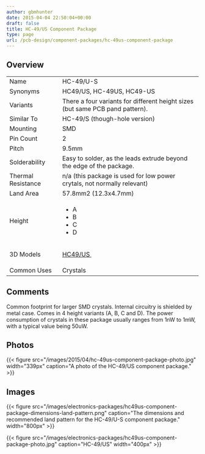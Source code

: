 ```yaml
---
author: gbmhunter
date: 2015-04-04 22:50:04+00:00
draft: false
title: HC-49/US Component Package
type: page
url: /pcb-design/component-packages/hc-49us-component-package
---
```


## Overview

<table>
<tbody>
<tr>
<td >Name</td>
<td >HC-49/U-S</td>
</tr>
<tr >

<td >Synonyms
</td>

<td >HC49/US, HC-49US, HC49-US
</td>
</tr>
<tr >

<td >Variants
</td>

<td >There a four variants for different height sizes (but same PCB pand pattern).
</td>
</tr>
<tr >

<td >Similar To
</td>

<td >HC-49/S (though-hole version)
</td>
</tr>
<tr >

<td >Mounting
</td>

<td >SMD
</td>
</tr>
<tr >

<td >Pin Count
</td>

<td >2
</td>
</tr>
<tr >

<td >Pitch
</td>

<td >9.5mm
</td>
</tr>
<tr >

<td >Solderability
</td>

<td >Easy to solder, as the leads extrude beyond the edge of the package.
</td>
</tr>
<tr >

<td >Thermal Resistance
</td>

<td >n/a (this package is used for low power crytals, not normally relevant)
</td>
</tr>
<tr >

<td >Land Area
</td>

<td >57.8mm2 (12.3x4.7mm)
</td>
</tr>
<tr>
<td>Height</td>
<td>
    <ul>
        <li>A</li>
        <li>B</li>
        <li>C</li>
        <li>D</li>
    </ul>
</td>
</tr>
<tr>
<td >3D Models</td>
<td >
<p><a href="http://www.3dcontentcentral.com/download-model.aspx?catalogid=171&amp;id=137229">HC49/US </a></p>
</td>
</tr>
<tr>
<td >Common Uses</td>
<td>Crystals</td>
</tr>
</tbody>
</table>

## Comments

Common footprint for larger SMD crystals. Internal circuitry is shielded by metal case. Comes in 4 height variants (A, B, C and D). The power consumption of crystals in these package usually ranges from 1nW to 1mW, with a typical value being 50uW.

## Photos

{{< figure src="/images/2015/04/hc-49us-component-package-photo.jpg" width="339px" caption="A photo of the HC-49/US component package."  >}}

## Images

{{< figure src="/images/electronics-packages/hc49us-component-package-dimensions-land-pattern.png" caption="The dimensions and recommended land pattern for the HC-49/U-S component package."  width="800px" >}}

{{< figure src="/images/electronics-packages/hc49us-component-package-photo.jpg" caption="HC-49/US"  width="400px" >}}